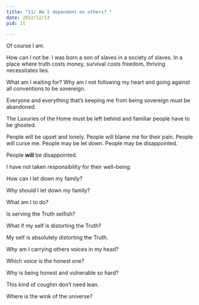 ```yaml
---
title: "11/ Am I dependent on others? "
date: 2022/12/13
pid: 11

---
```


Of course I am. 

How can I not be. I was born a son of slaves in a society of slaves. In a place where truth costs money, survival costs freedom, thriving necessitates lies. 

What am I waiting for? Why am I not following my heart and going against all conventions to be sovereign. 

Everyone and everything that’s keeping me from being sovereign must be abandoned. 

The Luxuries of the Home must be left behind and familiar people have to be ghosted. 

People will be upset and lonely. People will blame me for their pain. People will curse me. People may be let down. People may be disappointed. 

People **will** be disappointed.

I have not taken responsibility for their well-being. 

How can I let down my family? 

Why should I let down my family? 

What am I to do? 

Is serving the Truth selfish? 

What if my self is distorting the Truth? 

My self is absolutely distorting the Truth. 

Why am I carrying others voices in my head? 

Which voice is the honest one? 

Why is being honest and vulnerable so hard? 

This kind of coughin don’t need lean. 

Where is the wink of the universe? 
